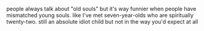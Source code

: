 people always talk about "old souls" but it's way funnier when people have mismatched young souls. like I've met seven-year-olds who are spiritually twenty-two. still an absolute idiot child but not in the way you'd expect at all
